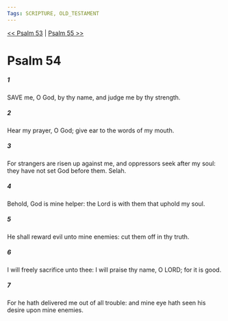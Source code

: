 ```yaml
---
Tags: SCRIPTURE, OLD_TESTAMENT
---
```


[<< Psalm 53](OLD_TESTAMENT/19_Psalms/Psalm_53.md) | [Psalm 55 >>](OLD_TESTAMENT/19_Psalms/Psalm_55.md)

# Psalm 54

##### 1
 SAVE me, O God, by thy name, and judge me by thy strength.
##### 2
 Hear my prayer, O God; give ear to the words of my mouth.
##### 3
 For strangers are risen up against me, and oppressors seek after my soul: they have not set God before them.  Selah.
##### 4
 Behold, God is mine helper: the Lord is with them that uphold my soul.
##### 5
 He shall reward evil unto mine enemies: cut them off in thy truth.
##### 6
 I will freely sacrifice unto thee: I will praise thy name, O LORD; for it is good.
##### 7
 For he hath delivered me out of all trouble: and mine eye hath seen his desire upon mine enemies.
